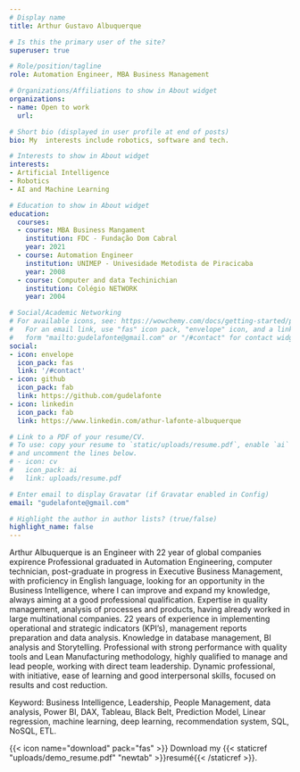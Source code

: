 ```yaml
---
# Display name
title: Arthur Gustavo Albuquerque

# Is this the primary user of the site?
superuser: true

# Role/position/tagline
role: Automation Engineer, MBA Business Management

# Organizations/Affiliations to show in About widget
organizations:
- name: Open to work
  url: 

# Short bio (displayed in user profile at end of posts)
bio: My  interests include robotics, software and tech.

# Interests to show in About widget
interests:
- Artificial Intelligence
- Robotics
- AI and Machine Learning

# Education to show in About widget
education:
  courses:
  - course: MBA Business Mangament  
    institution: FDC - Fundação Dom Cabral
    year: 2021
  - course: Automation Engineer
    institution: UNIMEP - Univesidade Metodista de Piracicaba
    year: 2008
  - course: Computer and data Techinichian
    institution: Colégio NETWORK
    year: 2004

# Social/Academic Networking
# For available icons, see: https://wowchemy.com/docs/getting-started/page-builder/#icons
#   For an email link, use "fas" icon pack, "envelope" icon, and a link in the
#   form "mailto:gudelafonte@gmail.com" or "/#contact" for contact widget.
social:
- icon: envelope
  icon_pack: fas
  link: '/#contact'
- icon: github
  icon_pack: fab
  link: https://github.com/gudelafonte
- icon: linkedin
  icon_pack: fab
  link: https://www.linkedin.com/athur-lafonte-albuquerque

# Link to a PDF of your resume/CV.
# To use: copy your resume to `static/uploads/resume.pdf`, enable `ai` icons in `params.toml`, 
# and uncomment the lines below.
# - icon: cv
#   icon_pack: ai
#   link: uploads/resume.pdf

# Enter email to display Gravatar (if Gravatar enabled in Config)
email: "gudelafonte@gmail.com"

# Highlight the author in author lists? (true/false)
highlight_name: false
---
```


Arthur Albuquerque is an Engineer with 22 year of global companies expirence 
Professional graduated in Automation Engineering, computer technician, post-graduate in progress in Executive Business Management, with proficiency in English language, looking for an opportunity in the Business Intelligence, where I can improve and expand my knowledge, always aiming at a good professional qualification. Expertise in quality management, analysis of processes and products, having already worked in large multinational companies. 22 years of experience in implementing operational and strategic indicators (KPI’s), management reports preparation and data analysis. Knowledge in database management, BI analysis and Storytelling. Professional with strong performance with quality tools and Lean Manufacturing methodology, highly qualified to manage and lead people, working with direct team leadership. Dynamic professional, with initiative, ease of learning and good interpersonal skills, focused on results and cost reduction.

Keyword: Business Intelligence, Leadership, People Management, data analysis, Power BI, DAX, Tableau, Black Belt, Prediction Model, Linear regression, machine learning, deep learning, recommendation system, SQL, NoSQL, ETL.


{{< icon name="download" pack="fas" >}} Download my {{< staticref "uploads/demo_resume.pdf" "newtab" >}}resumé{{< /staticref >}}.
